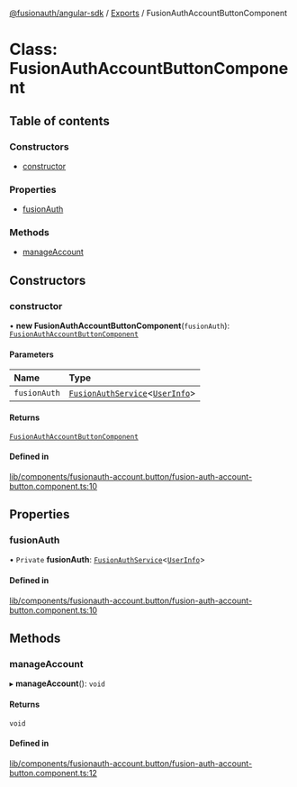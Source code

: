 [@fusionauth/angular-sdk](../README.md) / [Exports](../modules.md) / FusionAuthAccountButtonComponent

# Class: FusionAuthAccountButtonComponent

## Table of contents

### Constructors

- [constructor](FusionAuthAccountButtonComponent.md#constructor)

### Properties

- [fusionAuth](FusionAuthAccountButtonComponent.md#fusionauth)

### Methods

- [manageAccount](FusionAuthAccountButtonComponent.md#manageaccount)

## Constructors

### constructor

• **new FusionAuthAccountButtonComponent**(`fusionAuth`): [`FusionAuthAccountButtonComponent`](FusionAuthAccountButtonComponent.md)

#### Parameters

| Name         | Type                                                                                   |
| :----------- | :------------------------------------------------------------------------------------- |
| `fusionAuth` | [`FusionAuthService`](FusionAuthService.md)\<[`UserInfo`](../interfaces/UserInfo.md)\> |

#### Returns

[`FusionAuthAccountButtonComponent`](FusionAuthAccountButtonComponent.md)

#### Defined in

[lib/components/fusionauth-account.button/fusion-auth-account-button.component.ts:10](https://github.com/FusionAuth/fusionauth-javascript-sdk/blob/80c01c9ccb450a2187bc0d2cc65fa8c9c38cfabe/packages/sdk-angular/projects/fusionauth-angular-sdk/src/lib/components/fusionauth-account.button/fusion-auth-account-button.component.ts#L10)

## Properties

### fusionAuth

• `Private` **fusionAuth**: [`FusionAuthService`](FusionAuthService.md)\<[`UserInfo`](../interfaces/UserInfo.md)\>

#### Defined in

[lib/components/fusionauth-account.button/fusion-auth-account-button.component.ts:10](https://github.com/FusionAuth/fusionauth-javascript-sdk/blob/80c01c9ccb450a2187bc0d2cc65fa8c9c38cfabe/packages/sdk-angular/projects/fusionauth-angular-sdk/src/lib/components/fusionauth-account.button/fusion-auth-account-button.component.ts#L10)

## Methods

### manageAccount

▸ **manageAccount**(): `void`

#### Returns

`void`

#### Defined in

[lib/components/fusionauth-account.button/fusion-auth-account-button.component.ts:12](https://github.com/FusionAuth/fusionauth-javascript-sdk/blob/80c01c9ccb450a2187bc0d2cc65fa8c9c38cfabe/packages/sdk-angular/projects/fusionauth-angular-sdk/src/lib/components/fusionauth-account.button/fusion-auth-account-button.component.ts#L12)
